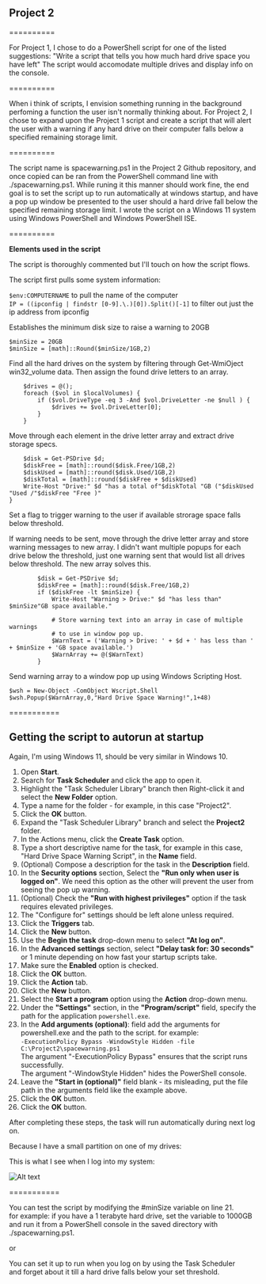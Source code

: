 ## Project 2

==========

For Project 1, I chose to do a PowerShell script for one of the listed suggestions:
"Write a script that tells you how much hard drive space you have left"
The script would accomodate multiple drives and display info on the console.

==========

When i think of scripts, I envision something running in the background perfoming a function the user isn't normally thinking about. For Project 2, I chose to expand upon the Project 1 script and create a script that will alert the user with a warning if any hard drive on their computer falls below a specified remaining storage limit.

==========

The script name is spacewarning.ps1 in the Project 2 Github repository, and once copied can be ran from the PowerShell command line with ./spacewarning.ps1. While runing it this manner should work fine, the end goal is to set the script up to run automatically at windows startup, and have a pop up window be presented to the user should a hard drive fall below the specified remaining storage limit. I wrote the script on a Windows 11 system using Windows PowerShell and Windows PowerShell ISE.

==========

**Elements used in the script**

The script is thoroughly commented but I'll touch on how the script flows.

The script first pulls some system information:   

```$env:COMPUTERNAME``` to pull the name of the computer   
```IP = ((ipconfig | findstr [0-9].\.)[0]).Split()[-1]``` to filter out just the ip address from ipconfig

Establishes the minimum disk size to raise a warning to 20GB

```$minSize = 20GB```   
```$minSize = [math]::Round($minSize/1GB,2)```

Find all the hard drives on the system by filtering through Get-WmiOject win32_volume data.
Then assign the found drive letters to an array.

``` $localVolumes = Get-WmiObject win32_volume
    $drives = @();
    foreach ($vol in $localVolumes) {
        if ($vol.DriveType -eq 3 -And $vol.DriveLetter -ne $null ) {
            $drives += $vol.DriveLetter[0];
        }
    }
```

Move through each element in the drive letter array and extract drive storage specs.

```foreach ($d in $drives) {
    $disk = Get-PSDrive $d;
    $diskFree = [math]::round($disk.Free/1GB,2)
    $diskUsed = [math]::round($disk.Used/1GB,2)
    $diskTotal = [math]::round($diskFree + $diskUsed)
    Write-Host "Drive:" $d "has a total of"$diskTotal "GB ("$diskUsed "Used /"$diskFree "Free )"
}
```

Set a flag to trigger warning to the user if available strorage space falls below threshold.

If warning needs to be sent, move through the drive letter array and store warning messages to new array. I didn't want multiple popups for each drive below the threshold, just one warning sent that would list all drives below threshold. The new array solves this.

``` foreach ($d in $drives) {
        $disk = Get-PSDrive $d;
        $diskFree = [math]::round($disk.Free/1GB,2)
        if ($diskFree -lt $minSize) {
            Write-Host "Warning > Drive:" $d "has less than" $minSize"GB space available."
            
            # Store warning text into an array in case of multiple warnings
            # to use in window pop up.
            $WarnText = ('Warning > Drive: ' + $d + ' has less than ' + $minSize + 'GB space available.')
            $WarnArray += @($WarnText)
        } 
```

Send warning array to a window pop up using Windows Scripting Host.

``` 
$wsh = New-Object -ComObject Wscript.Shell
$wsh.Popup($WarnArray,0,"Hard Drive Space Warning!",1+48)
```
===========

## Getting the script to autorun at startup

Again, I'm using Windows 11, should be very similar in Windows 10.

1.	Open **Start**.
2.	Search for **Task Scheduler** and click the app to open it.
3.	Highlight the "Task Scheduler Library" branch then Right-click it and select the **New Folder** option.
4.	Type a name for the folder - for example, in this case "Project2".
5.	Click the **OK** button.
6.	Expand the "Task Scheduler Library" branch and select the **Project2** folder.
7.	In the Actions menu, click the **Create Task** option.
8.	Type a short descriptive name for the task, for example in this case, "Hard Drive Space Warning Script", in the **Name** field.
9.	(Optional) Compose a description for the task in the **Description** field.
10.	In the **Security options** section, Select the **"Run only when user is logged on"**. We need this option as the other will prevent the user from seeing the pop up warning.
11.	(Optional) Check the **"Run with highest privileges"** option if the task requires elevated privileges.
12.	The "Configure for" settings should be left alone unless required.
13.	Click the **Triggers** tab.
14.	Click the **New** button.
15.	Use the **Begin the task** drop-down menu to select **"At log on"**.
16.	 In the **Advanced settings** section, select **"Delay task for:  30 seconds"** or 1 minute depending on how fast your startup scripts take.
17.	Make sure the **Enabled** option is checked.
18.	Click the **OK** button.
19.	Click the **Action** tab.
20.	Click the **New** button.
21.	Select the **Start a program** option using the **Action** drop-down menu.
22.	Under the **"Settings"** section, in the **"Program/script"** field, 
specify the path for the application ```powershell.exe```.
23.	In the **Add arguments (optional)**: field add the arguments for powershell.exe and the path to the script.
for example:    
```-ExecutionPolicy Bypass -WindowStyle Hidden -file C:\Project2\spacewarning.ps1```   
The argument "-ExecutionPolicy Bypass" ensures that the script runs successfully.   
The argument "-WindowStyle Hidden" hides the PowerShell console.
24.	Leave the **"Start in (optional)"** field blank - its misleading, put the file path in the arguments field like the example above.
25.	Click the **OK** button.
26.	Click the **OK** button.

After completing these steps, the task will run automatically during next log on.

Because I have a small partition on one of my drives:

This is what I see when I log into my system:

![Alt text](image.png)

===========

You can test the script by modifying the #minSize variable on line 21.   
for example: if you have a 1 terabyte hard drive, set the variable to 1000GB   
and run it from a PowerShell console in the saved directory with ./spacewarning.ps1.    
    
or    
   
You can set it up to run when you log on by using the Task Scheduler     
and forget about it till a hard drive falls below your set threshold. 

